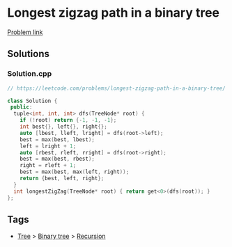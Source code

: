 # Longest zigzag path in a binary tree

[Problem link](https://leetcode.com/problems/longest-zigzag-path-in-a-binary-tree/)

## Solutions


### Solution.cpp
```cpp
// https://leetcode.com/problems/longest-zigzag-path-in-a-binary-tree/

class Solution {
 public:
  tuple<int, int, int> dfs(TreeNode* root) {
    if (!root) return {-1, -1, -1};
    int best{}, left{}, right{};
    auto [lbest, lleft, lright] = dfs(root->left);
    best = max(best, lbest);
    left = lright + 1;
    auto [rbest, rleft, rright] = dfs(root->right);
    best = max(best, rbest);
    right = rleft + 1;
    best = max(best, max(left, right));
    return {best, left, right};
  }
  int longestZigZag(TreeNode* root) { return get<0>(dfs(root)); }
};
```
## Tags

* [Tree](/Collections/tree.md#tree) > [Binary tree](/Collections/tree.md#binary-tree) > [Recursion](/Collections/tree.md#recursion)
